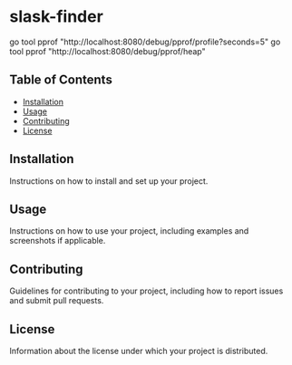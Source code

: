 # slask-finder

go tool pprof "http://localhost:8080/debug/pprof/profile?seconds=5"
go tool pprof "http://localhost:8080/debug/pprof/heap"

## Table of Contents

- [Installation](#installation)
- [Usage](#usage)
- [Contributing](#contributing)
- [License](#license)

## Installation

Instructions on how to install and set up your project.

## Usage

Instructions on how to use your project, including examples and screenshots if applicable.

## Contributing

Guidelines for contributing to your project, including how to report issues and submit pull requests.

## License

Information about the license under which your project is distributed.

